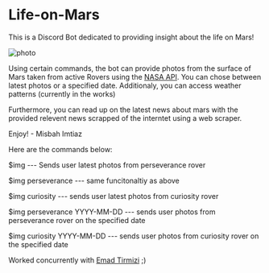 # Life-on-Mars

This is a Discord Bot dedicated to providing insight about the life on Mars!

![photo](https://cdn.discordapp.com/attachments/812182978640740393/868275318945890344/thumbnail.PNG)

Using certain commands, the bot can provide photos from the surface of Mars taken 
from active Rovers using the [NASA API](https://api.nasa.gov/). You can chose between latest photos or a 
specified date. Additionaly, you can access weather patterns (currently in the works)

Furthermore, you can read up on the latest news about mars with the 
provided relevent news scrapped of the interntet using a web scraper.

Enjoy! - Misbah Imtiaz

Here are the commands below:

$img --- Sends user latest photos from perseverance rover

$img perseverance --- same funcitonaltiy as above

$img curiosity --- sends user latest photos from curiosity rover

$img perseverance YYYY-MM-DD --- sends user photos from perseverance rover on the specified date

$img curiosity YYYY-MM-DD --- sends user photos from curiosity rover on the specified date


Worked concurrently with [Emad Tirmizi](https://github.com/et75/StarGazer) ;)
